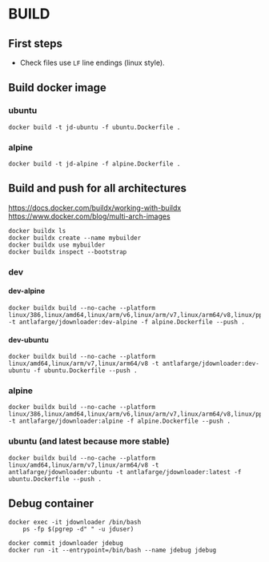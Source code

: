 # BUILD

## First steps

- Check files use `LF` line endings (linux style).  

## Build docker image

### ubuntu

    docker build -t jd-ubuntu -f ubuntu.Dockerfile .

### alpine

    docker build -t jd-alpine -f alpine.Dockerfile .

## Build and push for all architectures

https://docs.docker.com/buildx/working-with-buildx  
https://www.docker.com/blog/multi-arch-images  

    docker buildx ls
    docker buildx create --name mybuilder
    docker buildx use mybuilder
    docker buildx inspect --bootstrap

### dev

#### dev-alpine

    docker buildx build --no-cache --platform linux/386,linux/amd64,linux/arm/v6,linux/arm/v7,linux/arm64/v8,linux/ppc64le,linux/s390x -t antlafarge/jdownloader:dev-alpine -f alpine.Dockerfile --push .

#### dev-ubuntu

    docker buildx build --no-cache --platform linux/amd64,linux/arm/v7,linux/arm64/v8 -t antlafarge/jdownloader:dev-ubuntu -f ubuntu.Dockerfile --push .

### alpine

    docker buildx build --no-cache --platform linux/386,linux/amd64,linux/arm/v6,linux/arm/v7,linux/arm64/v8,linux/ppc64le,linux/s390x -t antlafarge/jdownloader:alpine -f alpine.Dockerfile --push .

### ubuntu (and latest because more stable)

    docker buildx build --no-cache --platform linux/amd64,linux/arm/v7,linux/arm64/v8 -t antlafarge/jdownloader:ubuntu -t antlafarge/jdownloader:latest -f ubuntu.Dockerfile --push .

## Debug container

    docker exec -it jdownloader /bin/bash
        ps -fp $(pgrep -d" " -u jduser)

    docker commit jdownloader jdebug
    docker run -it --entrypoint=/bin/bash --name jdebug jdebug

